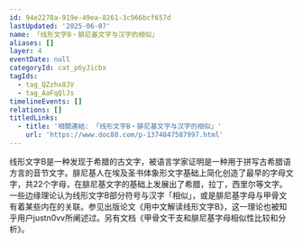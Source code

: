 ```yaml
---
id: 94e2278a-919e-49ea-8261-3c966bcf657d
lastUpdated: '2025-06-07'
name: 「线形文字B・腓尼基文字与汉字的相似」
aliases: []
layer: 4
eventDate: null
categoryId: cat_p6yJicbx
tagIds:
  - tag_QZzhx8JV
  - tag_AaFqQlJs
timelineEvents: []
relations: []
titledLinks:
  - title: '相關連結: 「线形文字B・腓尼基文字与汉字的相似」'
    url: 'https://www.doc88.com/p-1374847587997.html'
---
```

线形文字B是一种发现于希腊的古文字，被语言学家证明是一种用于拼写古希腊语方言的音节文字。腓尼基人在埃及圣书体象形文字基础上简化创造了最早的字母文字，共22个字母，在腓尼基文字的基础上发展出了希腊，拉丁，西里尔等文字。一些边缘理论认为线形文字B部分符号与汉字「相似」，或是腓尼基字母与甲骨文有着某些内在的关联。参见出版论文《用中文解读线形文字B》，这一理论也被知乎用户justn0vv所阐述过。另有文档《甲骨文干支和腓尼基字母相似性比较和分析》。
